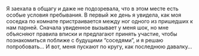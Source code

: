 <!--2024-03-23 18:30:20-->
Я заехала в общагу и даже не подозревала, что в этом месте есть особые условия пребывания. В первый же день я увидела, как моя соседка по комнате пристраивается между ног одного из пришедших к нам парней. Сначала увиденное вызывает у меня шок, но мне объясняют правила вписки и предлагают принять участие, чтобы познакомиться поближе с будущими “соседями”, и я решаю попробовать… И вот, меня пускают по кругу, как последнюю давалку…